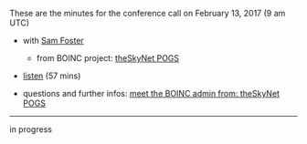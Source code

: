 These are the minutes for the conference call on February 13, 2017 (9 am UTC)
* with [Sam Foster](http://pogs.theskynet.org/pogs/view_profile.php?userid=34171)
  * from BOINC project: [theSkyNet POGS](http://pogs.theskynet.org/)


* [listen](https://soundcloud.com/gridcoin-community-hangouts/gridcoin-interview-005-pogs) (57 mins)
* questions and further infos: [meet the BOINC admin from: theSkyNet POGS](https://steemit.com/gridcoin/@erkan/meet-the-boinc-admin-from-theskynet-pogs)

***

in progress
